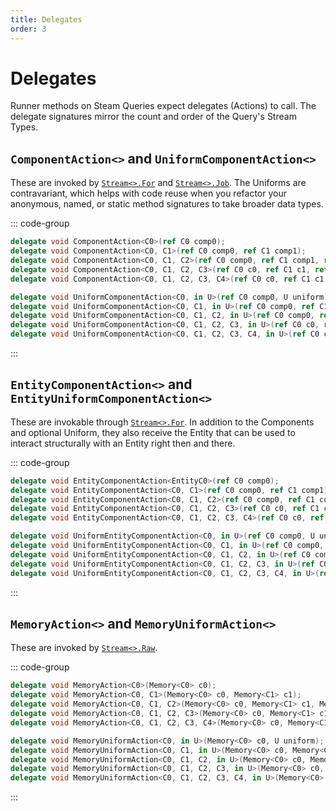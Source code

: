 ```yaml
---
title: Delegates 
order: 3
---
```

# Delegates
Runner methods on Steam Queries expect delegates (Actions) to call. The delegate signatures mirror the count and order of the Query's Stream Types.

## `ComponentAction<>` and `UniformComponentAction<>`
These are invoked by [`Stream<>.For`](Stream.For.md) and [`Stream<>.Job`](Stream.Job.md). The Uniforms are contravariant, which helps with code reuse when you refactor your anonymous, named, or static method signatures to take broader data types.

::: code-group
```cs [plain]
delegate void ComponentAction<C0>(ref C0 comp0);
delegate void ComponentAction<C0, C1>(ref C0 comp0, ref C1 comp1);
delegate void ComponentAction<C0, C1, C2>(ref C0 comp0, ref C1 comp1, ref C2 comp2);
delegate void ComponentAction<C0, C1, C2, C3>(ref C0 c0, ref C1 c1, ref C2 c2, ref C3 c3);
delegate void ComponentAction<C0, C1, C2, C3, C4>(ref C0 c0, ref C1 c1, ref C2 c2, ref C3 c3, ref C4 c4);
```

```cs [with uniform]
delegate void UniformComponentAction<C0, in U>(ref C0 comp0, U uniform);
delegate void UniformComponentAction<C0, C1, in U>(ref C0 comp0, ref C1 comp1, U uniform);
delegate void UniformComponentAction<C0, C1, C2, in U>(ref C0 comp0, ref C1 comp1, ref C2 comp2, U uniform);
delegate void UniformComponentAction<C0, C1, C2, C3, in U>(ref C0 c0, ref C1 c1, ref C2 c2, ref C3 c3, U uniform);
delegate void UniformComponentAction<C0, C1, C2, C3, C4, in U>(ref C0 c0, ref C1 c1, ref C2 c2, ref C3 c3, ref C4 c4, U uniform);
```
:::


## `EntityComponentAction<>` and `EntityUniformComponentAction<>`
These are invokable through [`Stream<>.For`](Stream.For.md). In addition to the Components and optional Uniform, they also receive the Entity that can be used to interact structurally with an Entity right then and there.

::: code-group
```cs [plain]
delegate void EntityComponentAction<EntityC0>(ref C0 comp0);
delegate void EntityComponentAction<C0, C1>(ref C0 comp0, ref C1 comp1);
delegate void EntityComponentAction<C0, C1, C2>(ref C0 comp0, ref C1 comp1, ref C2 comp2);
delegate void EntityComponentAction<C0, C1, C2, C3>(ref C0 c0, ref C1 c1, ref C2 c2, ref C3 c3);
delegate void EntityComponentAction<C0, C1, C2, C3, C4>(ref C0 c0, ref C1 c1, ref C2 c2, ref C3 c3, ref C4 c4);
```

```cs [with uniform]
delegate void UniformEntityComponentAction<C0, in U>(ref C0 comp0, U uniform);
delegate void UniformEntityComponentAction<C0, C1, in U>(ref C0 comp0, ref C1 comp1, U uniform);
delegate void UniformEntityComponentAction<C0, C1, C2, in U>(ref C0 comp0, ref C1 comp1, ref C2 comp2, U uniform);
delegate void UniformEntityComponentAction<C0, C1, C2, C3, in U>(ref C0 c0, ref C1 c1, ref C2 c2, ref C3 c3, U uniform);
delegate void UniformEntityComponentAction<C0, C1, C2, C3, C4, in U>(ref C0 c0, ref C1 c1, ref C2 c2, ref C3 c3, ref C4 c4, U uniform);
```
:::


## `MemoryAction<>` and `MemoryUniformAction<>`
These are invoked by [`Stream<>.Raw`](Stream.Raw.md).

::: code-group
```cs [plain]
delegate void MemoryAction<C0>(Memory<C0> c0);
delegate void MemoryAction<C0, C1>(Memory<C0> c0, Memory<C1> c1);
delegate void MemoryAction<C0, C1, C2>(Memory<C0> c0, Memory<C1> c1, Memory<C2> c2);
delegate void MemoryAction<C0, C1, C2, C3>(Memory<C0> c0, Memory<C1> c1, Memory<C2> c2, Memory<C3> c3);
delegate void MemoryAction<C0, C1, C2, C3, C4>(Memory<C0> c0, Memory<C1> c1, Memory<C2> c2, Memory<C3> c3, Memory<C4> c4);
```

```cs [with uniform]
delegate void MemoryUniformAction<C0, in U>(Memory<C0> c0, U uniform);
delegate void MemoryUniformAction<C0, C1, in U>(Memory<C0> c0, Memory<C1> c1, U uniform);
delegate void MemoryUniformAction<C0, C1, C2, in U>(Memory<C0> c0, Memory<C1> c1, Memory<C2> c2, U uniform);
delegate void MemoryUniformAction<C0, C1, C2, C3, in U>(Memory<C0> c0, Memory<C1> c1, Memory<C2> c2, Memory<C3> c3, U uniform);
delegate void MemoryUniformAction<C0, C1, C2, C3, C4, in U>(Memory<C0> c0, Memory<C1> c1, Memory<C2> c2, Memory<C3> c3, Memory<C4> c4, U uniform);
```
:::


